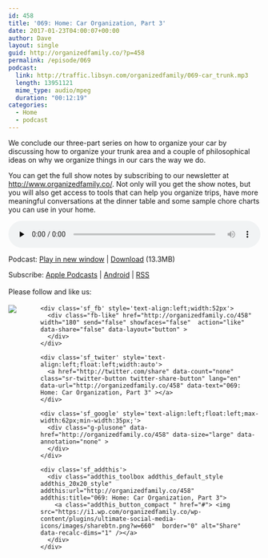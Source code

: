 ```yaml
---
id: 458
title: '069: Home: Car Organization, Part 3'
date: 2017-01-23T04:00:07+00:00
author: Dave
layout: single
guid: http://organizedfamily.co/?p=458
permalink: /episode/069
podcast:
  link: http://traffic.libsyn.com/organizedfamily/069-car_trunk.mp3
  length: 13951121
  mime_type: audio/mpeg
  duration: "00:12:19"
categories:
  - Home
  - podcast
---
```

We conclude our three-part series on how to organize your car by discussing how to organize your trunk area and a couple of philosophical ideas on why we organize things in our cars the way we do.

You can get the full show notes by subscribing to our newsletter at <http://www.organizedfamily.co/>. Not only will you get the show notes, but you will also get access to tools that can help you organize trips, have more meaningful conversations at the dinner table and some sample chore charts you can use in your home.

<div class="powerpress_player" id="powerpress_player_5390">
  <audio class="wp-audio-shortcode" id="audio-458-70" preload="none" style="width: 100%;" controls="controls"><source type="audio/mpeg" src="http://traffic.libsyn.com/organizedfamily/069-car_trunk.mp3?_=70" /><a href="http://traffic.libsyn.com/organizedfamily/069-car_trunk.mp3">http://traffic.libsyn.com/organizedfamily/069-car_trunk.mp3</a></audio>
</div>

<p class="powerpress_links powerpress_links_mp3">
  Podcast: <a href="http://traffic.libsyn.com/organizedfamily/069-car_trunk.mp3" class="powerpress_link_pinw" target="_blank" title="Play in new window" onclick="return powerpress_pinw('http://organizedfamily.co/?powerpress_pinw=458-podcast');" rel="nofollow">Play in new window</a> | <a href="http://traffic.libsyn.com/organizedfamily/069-car_trunk.mp3" class="powerpress_link_d" title="Download" rel="nofollow" download="069-car_trunk.mp3">Download</a> (13.3MB)
</p>

<p class="powerpress_links powerpress_subscribe_links">
  Subscribe: <a href="https://itunes.apple.com/us/podcast/organized-family/id1047979605?mt=2&ls=1#episodeGuid=http%3A%2F%2Forganizedfamily.co%2F%3Fp%3D458" class="powerpress_link_subscribe powerpress_link_subscribe_itunes" title="Subscribe on Apple Podcasts" rel="nofollow">Apple Podcasts</a> | <a href="http://subscribeonandroid.com/organizedfamily.co/feed/podcast" class="powerpress_link_subscribe powerpress_link_subscribe_android" title="Subscribe on Android" rel="nofollow">Android</a> | <a href="http://organizedfamily.co/feed/podcast" class="powerpress_link_subscribe powerpress_link_subscribe_rss" title="Subscribe via RSS" rel="nofollow">RSS</a>
</p>

<div class='sfsi_Sicons' style='width: 100%; display: inline-block; vertical-align: middle; text-align:left'>
  <div style='margin:0px 8px 0px 0px; line-height: 24px'>
    <span>Please follow and like us:</span>
  </div>
  
  <div class='sfsi_socialwpr'>
    <div class='sf_subscrbe' style='text-align:left;float:left;width:64px'>
      <a href="http://www.specificfeeds.com/widget/emailsubscribe/MTc5ODgx/OA==/" target="_blank"><img src="https://i2.wp.com/organizedfamily.co/wp-content/plugins/ultimate-social-media-icons/images/follow_subscribe.png?w=660" data-recalc-dims="1" /></a>
    </div>
    
    <div class='sf_fb' style='text-align:left;width:52px'>
      <div class="fb-like" href="http://organizedfamily.co/458" width="180" send="false" showfaces="false"  action="like" data-share="false" data-layout="button" >
      </div>
    </div>
    
    <div class='sf_twiter' style='text-align:left;float:left;width:auto'>
      <a href="http://twitter.com/share" data-count="none" class="sr-twitter-button twitter-share-button" lang="en" data-url="http://organizedfamily.co/458" data-text="069: Home: Car Organization, Part 3" ></a>
    </div>
    
    <div class='sf_google' style='text-align:left;float:left;max-width:62px;min-width:35px;'>
      <div class="g-plusone" data-href="http://organizedfamily.co/458" data-size="large" data-annotation="none" >
      </div>
    </div>
    
    <div class='sf_addthis'>
      <div class="addthis_toolbox addthis_default_style addthis_20x20_style" addthis:url="http://organizedfamily.co/458" addthis:title="069: Home: Car Organization, Part 3">
        <a class="addthis_button_compact " href="#"> <img src="https://i1.wp.com/organizedfamily.co/wp-content/plugins/ultimate-social-media-icons/images/sharebtn.png?w=660"  border="0" alt="Share" data-recalc-dims="1" /></a>
      </div>
    </div>
  </div>
</div>